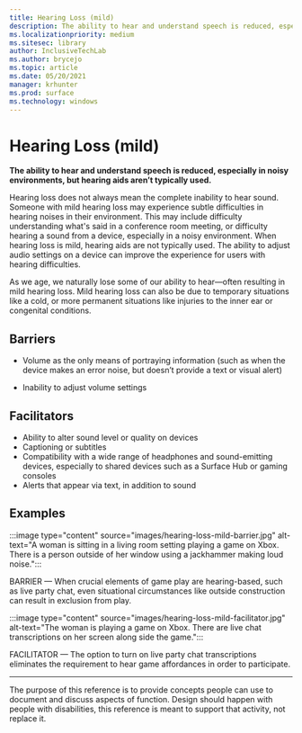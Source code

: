 ```yaml
---
title: Hearing Loss (mild)
description: The ability to hear and understand speech is reduced, especially in noisy environments, but hearing aids aren’t typically used
ms.localizationpriority: medium
ms.sitesec: library
author: InclusiveTechLab
ms.author: brycejo 
ms.topic: article
ms.date: 05/20/2021
manager: krhunter
ms.prod: surface
ms.technology: windows
---
```


# Hearing Loss (mild)

**The ability to hear and understand speech is reduced, especially in noisy environments, but hearing aids aren’t typically used.**

Hearing loss does not always mean the complete inability to hear sound. Someone with mild hearing loss may experience subtle difficulties in hearing noises in their environment. This may include difficulty understanding what's said in a conference room meeting, or difficulty hearing a sound from a device, especially in a noisy environment. When hearing loss is mild, hearing aids are not typically used. The ability to adjust audio settings on a device can improve the experience for users with hearing difficulties.

As we age, we naturally lose some of our ability to hear—often resulting in mild hearing loss. Mild hearing loss can also be due to temporary situations like a cold, or more permanent situations like injuries to the inner ear or congenital conditions.

## Barriers

* Volume as the only means of portraying information (such as when the device makes an error noise, but doesn’t provide a text or visual alert)​

* Inability to adjust volume settings

## Facilitators

* Ability to alter sound level or quality on devices​
* Captioning or subtitles ​
* Compatibility with a wide range of headphones and sound-emitting devices, especially to shared devices such as a Surface Hub or gaming consoles​
* Alerts that appear via text, in addition to sound


## Examples

:::image type="content" source="images/hearing-loss-mild-barrier.jpg" alt-text="A woman is sitting in a living room setting playing a game on Xbox. There is a person outside of her window using a jackhammer making loud noise.":::

BARRIER — When crucial elements of game play are hearing-based, such as live party chat, even situational circumstances like outside construction can result in exclusion from play.

:::image type="content" source="images/hearing-loss-mild-facilitator.jpg" alt-text="The woman is playing a game on Xbox. There are live chat transcriptions on her screen along side the game.":::

FACILITATOR — The option to turn on live party chat transcriptions eliminates the requirement to hear game affordances in order to participate. 


[comment]: # (Footer statement)
___
The purpose of this reference is to provide concepts people can use to document and discuss aspects of function. Design should happen with people with disabilities, this reference is meant to support that activity, not replace it. 